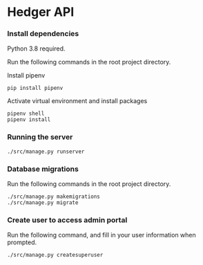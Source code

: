 # Hedger API

### Install dependencies

Python 3.8 required.

Run the following commands in the root project directory.

Install pipenv

```
pip install pipenv
```

Activate virtual environment and install packages
```
pipenv shell
pipenv install
```

### Running the server

```
./src/manage.py runserver
```

### Database migrations

Run the following commands in the root project directory.

```
./src/manage.py makemigrations
./src/manage.py migrate
```

### Create user to access admin portal

Run the following command, and fill in your user information when prompted.

```
./src/manage.py createsuperuser
```
